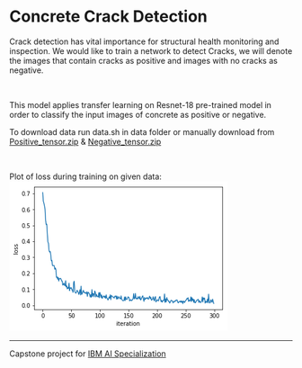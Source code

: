 <h1>Concrete Crack Detection</h1>
<p>Crack detection has vital importance for structural health monitoring and inspection. We would like to train a network to detect Cracks, we will denote the images that contain cracks as positive and images with no cracks as negative.</p><br>
<p>This model applies transfer learning on Resnet-18 pre-trained model in order to classify the input images of concrete as positive or negative.</p>
<p>To download data run data.sh in data folder or manually download from <a href="https://s3-api.us-geo.objectstorage.softlayer.net/cf-courses-data/CognitiveClass/DL0321EN/data/images/Positive_tensors.zip">Positive_tensor.zip</a> &amp; 
  <a href="https://s3-api.us-geo.objectstorage.softlayer.net/cf-courses-data/CognitiveClass/DL0321EN/data/images/Negative_tensors.zip">Negative_tensor.zip</a></p><br>
  <p> Plot of loss during training on given data:<br><img src="./loss_plot.png">
<hr/>
<p>Capstone project for <a href="https://www.coursera.org/professional-certificates/ai-engineer?">IBM AI Specialization</a></p>
